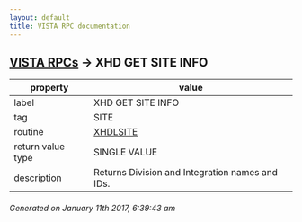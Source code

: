 ```yaml
---
layout: default
title: VISTA RPC documentation
---
```




## [VISTA RPCs](TableOfContent.md) &#8594; XHD GET SITE INFO 

 property | value 
--- | --- 
 label | XHD GET SITE INFO
 tag | SITE
 routine | [XHDLSITE](http://code.osehra.org/dox/Routine_XHDLSITE_source.html)
 return value type | SINGLE VALUE
 description | Returns Division and Integration names and IDs.




 ###### Generated on January 11th 2017, 6:39:43 am